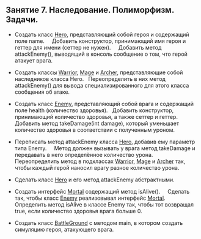 ## Занятие 7. Наследование. Полиморфизм. Задачи.

* Создать класс [Hero](https://github.com/alexkur80/PVTCourse2020/blob/master/src/com/myproject/lection07/Hero.java), представляющий собой героя и содержащий поле name.
    Добавить конструктор, принимающий имя героя и геттер для имени (сеттер не нужен).
    Добавить метод attackEnemy(), выводящий в консоль сообщение о том, что герой атакует врага.

* Создать классы [Warrior](https://github.com/alexkur80/PVTCourse2020/blob/master/src/com/myproject/lection07/Warrior.java), 
[Mage](https://github.com/alexkur80/PVTCourse2020/blob/master/src/com/myproject/lection07/Mage.java) и 
[Archer](https://github.com/alexkur80/PVTCourse2020/blob/master/src/com/myproject/lection07/Archer.java), представляющие собой наследников класса Hero.
  Переопределить в них метод attackEnemy() для вывода специализированного для этого класса сообщения об атаке.

* Создать класс [Enemy](https://github.com/alexkur80/PVTCourse2020/blob/master/src/com/myproject/lection07/Enemy.java), представляющий собой врага и содержащий поле health (количество здоровья).
   Добавить конструктор, принимающий количество здоровья, а также сеттер и геттер. 
 Добавить метод takeDamage(int damage), который уменьшает количество здоровья в соответствии с полученным уроном.

* Переписать метод attackEnemy класса [Hero](https://github.com/alexkur80/PVTCourse2020/blob/master/src/com/myproject/lection07/Hero.java), добавив ему параметр типа Enemy.
    Метод должен вызывать у врага метод takeDamage и передавать в него определённое количество урона.
Переопределить метод в подклассах [Warrior](https://github.com/alexkur80/PVTCourse2020/blob/master/src/com/myproject/lection07/Warrior.java), 
[Mage](https://github.com/alexkur80/PVTCourse2020/blob/master/src/com/myproject/lection07/Mage.java) и
 [Archer](https://github.com/alexkur80/PVTCourse2020/blob/master/src/com/myproject/lection07/Archer.java) так, чтобы каждый герой наносил врагу разное количество урона.
    
* Сделать класс [Hero](https://github.com/alexkur80/PVTCourse2020/blob/master/src/com/myproject/lection07/Hero.java) и его метод attackEnemy абстрактными.

* Создать интерфейс [Mortal](https://github.com/alexkur80/PVTCourse2020/blob/master/src/com/myproject/lection07/Mage.java) содержащий метод isAlive().
    Сделать так, чтобы класс [Enemy](https://github.com/alexkur80/PVTCourse2020/blob/master/src/com/myproject/lection07/Enemy.java) реализовывал интерфейс 
[Mortal](https://github.com/alexkur80/PVTCourse2020/blob/master/src/com/myproject/lection07/Mortal.java). 
    Определить метод isAlive в классе Enemy так, чтобы тот возвращал true, если количество здоровья врага больше 0.
    
* Создать класс [BattleGround](https://github.com/alexkur80/PVTCourse2020/blob/master/src/com/myproject/lection07/BattleGround.java) с методом main, в котором создать симуляцию героя, атакующего врага.

